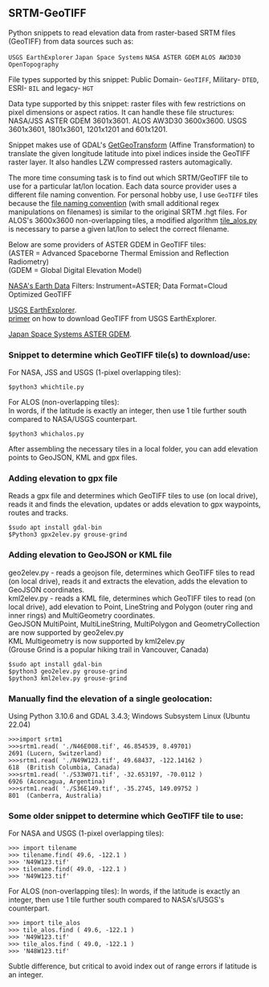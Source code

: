 ## SRTM-GeoTIFF
Python snippets to read elevation data from raster-based SRTM files (GeoTIFF) from data sources such as:

`USGS EarthExplorer` `Japan Space Systems` `NASA ASTER GDEM`  `ALOS AW3D30` `OpenTopography`

File types supported by this snippet: Public Domain- `GeoTIFF`, Military- `DTED`, ESRI- `BIL` and legacy- `HGT`

Data type supported by this snippet: raster files with few restrictions on pixel dimensions or aspect ratios. It can handle these file structures: NASA/JSS ASTER GDEM 3601x3601. ALOS AW3D30 3600x3600. USGS 3601x3601, 1801x3601, 1201x1201 and 601x1201.

Snippet makes use of GDAL's [GetGeoTransform](https://gdal.org/tutorials/geotransforms_tut.html) (Affine Transformation) to translate the given longitude latitude into pixel indices inside the GeoTIFF raster layer. It also handles LZW compressed rasters automagically.

The more time consuming task is to find out which SRTM/GeoTIFF tile to use for a particular lat/lon location. Each data source provider uses a different file naming convention. For personal hobby use, I use `GeoTIFF` tiles because the [file naming convention](/library/whichtile.py) (with small additional regex manipulations on filenames) is similar to the original SRTM .hgt files. For ALOS's 3600x3600 non-overlapping tiles, a modified algorithm [tile_alos.py](/library/tile_alos.py) is necessary to parse a given lat/lon to select the correct filename.

Below are some providers of ASTER GDEM in GeoTIFF tiles:<br>
(ASTER = Advanced Spaceborne Thermal Emission and Reflection Radiometry)<br>
(GDEM = Global Digital Elevation Model)

[NASA's Earth Data](https://search.earthdata.nasa.gov/search/) Filters: Instrument=ASTER; Data Format=Cloud Optimized GeoTIFF

[USGS EarthExplorer](https://earthexplorer.usgs.gov/).<br>
[primer](/EarthExplorer.md) on how to download GeoTIFF from USGS EarthExplorer.

[Japan Space Systems ASTER GDEM](https://gdemdl.aster.jspacesystems.or.jp/index_en.html).

### Snippet to determine which GeoTIFF tile(s) to download/use:

For NASA, JSS and USGS (1-pixel overlapping tiles):
```
$python3 whichtile.py
```

For ALOS (non-overlapping tiles):<br>
In words, if the latitude is exactly an integer, then use 1 tile further south compared to NASA/USGS counterpart.
```
$python3 whichalos.py
```

After assembling the necessary tiles in a local folder, you can add elevation points to GeoJSON, KML and gpx files.

### Adding elevation to gpx file
Reads a gpx file and determines which GeoTIFF tiles to use (on local drive), reads it and finds the elevation, updates or adds elevation to gpx waypoints, routes and tracks.
```
$sudo apt install gdal-bin
$Python3 gpx2elev.py grouse-grind
```

### Adding elevation to GeoJSON or KML file
geo2elev.py - reads a geojson file, determines which GeoTIFF tiles to read (on local drive), reads it and extracts the elevation, adds the elevation to GeoJSON coordinates.<br>
kml2elev.py - reads a KML file, determines which GeoTIFF tiles to read (on local drive), add elevation to Point, LineString and Polygon (outer ring and inner rings) and MultiGeometry coordinates.<br>
GeoJSON MultiPoint, MultiLineString, MultiPolygon and GeometryCollection are now supported by geo2elev.py<br>
KML Multigeometry is now supported by kml2elev.py<br>
(Grouse Grind is a popular hiking trail in Vancouver, Canada)
```
$sudo apt install gdal-bin
$python3 geo2elev.py grouse-grind
$python3 kml2elev.py grouse-grind
```

### Manually find the elevation of a single geolocation:

Using Python 3.10.6 and GDAL 3.4.3; 
Windows Subsystem Linux (Ubuntu 22.04)
```
>>>import srtm1
>>>srtm1.read( './N46E008.tif', 46.854539, 8.49701)
2691 (Lucern, Switzerland)
>>>srtm1.read( './N49W123.tif', 49.68437, -122.14162 )
618  (British Columbia, Canada)
>>>srtm1.read( './S33W071.tif', -32.653197, -70.0112 )
6926 (Aconcagua, Argentina)
>>>srtm1.read( './S36E149.tif', -35.2745, 149.09752 )
801  (Canberra, Australia)
```

### Some older snippet to determine which GeoTIFF tile to use:

For NASA and USGS (1-pixel overlapping tiles):
```
>>> import tilename
>>> tilename.find( 49.6, -122.1 )
>>> 'N49W123.tif'
>>> tilename.find( 49.0, -122.1 )
>>> 'N49W123.tif'
```
For ALOS (non-overlapping tiles):
In words, if the latitude is exactly an integer, then use 1 tile further south compared to NASA's/USGS's counterpart.
```
>>> import tile_alos
>>> tile_alos.find ( 49.6, -122.1 )
>>> 'N49W123.tif'
>>> tile_alos.find ( 49.0, -122.1 )
>>> 'N48W123.tif'
```
Subtle difference, but critical to avoid index out of range errors if latitude is an integer.
